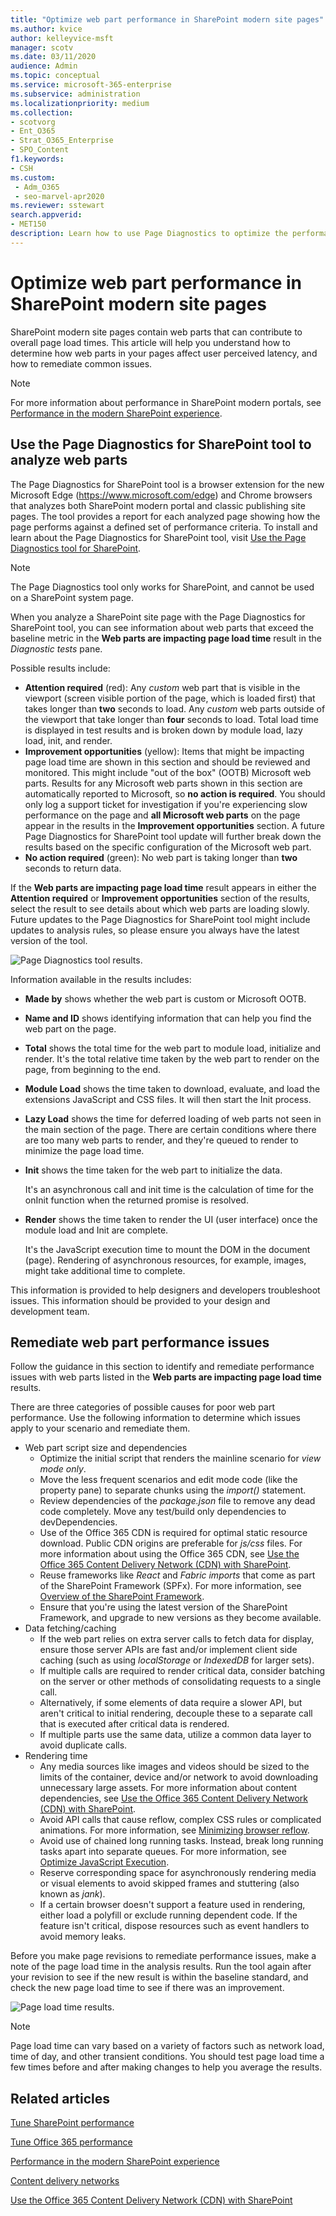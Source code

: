 ```yaml
---
title: "Optimize web part performance in SharePoint modern site pages"
ms.author: kvice
author: kelleyvice-msft
manager: scotv
ms.date: 03/11/2020
audience: Admin
ms.topic: conceptual
ms.service: microsoft-365-enterprise
ms.subservice: administration
ms.localizationpriority: medium
ms.collection:
- scotvorg 
- Ent_O365
- Strat_O365_Enterprise
- SPO_Content
f1.keywords:
- CSH
ms.custom: 
 - Adm_O365
 - seo-marvel-apr2020
ms.reviewer: sstewart
search.appverid:
- MET150
description: Learn how to use Page Diagnostics to optimize the performance of web parts in SharePoint modern site pages.
---
```


# Optimize web part performance in SharePoint modern site pages

SharePoint modern site pages contain web parts that can contribute to overall page load times. This article will help you understand how to determine how web parts in your pages affect user perceived latency, and how to remediate common issues.

> [!NOTE]
> For more information about performance in SharePoint modern portals, see [Performance in the modern SharePoint experience](/sharepoint/modern-experience-performance).

## Use the Page Diagnostics for SharePoint tool to analyze web parts

The Page Diagnostics for SharePoint tool is a browser extension for the new Microsoft Edge (https://www.microsoft.com/edge) and Chrome browsers that analyzes both SharePoint modern portal and classic publishing site pages. The tool provides a report for each analyzed page showing how the page performs against a defined set of performance criteria. To install and learn about the Page Diagnostics for SharePoint tool, visit [Use the Page Diagnostics tool for SharePoint](page-diagnostics-for-spo.md).

> [!NOTE]
> The Page Diagnostics tool only works for SharePoint, and cannot be used on a SharePoint system page.

When you analyze a SharePoint site page with the Page Diagnostics for SharePoint tool, you can see information about web parts that exceed the baseline metric in the **Web parts are impacting page load time** result in the _Diagnostic tests_ pane.

Possible results include:

- **Attention required** (red): Any _custom_ web part that is visible in the viewport (screen visible portion of the page, which is loaded first) that takes longer than **two** seconds to load. Any _custom_ web parts outside of the viewport that take longer than **four** seconds to load. Total load time is displayed in test results and is broken down by module load, lazy load, init, and render.
- **Improvement opportunities** (yellow): Items that might be impacting page load time are shown in this section and should be reviewed and monitored. This might include "out of the box" (OOTB) Microsoft web parts. Results for any Microsoft web parts shown in this section are automatically reported to Microsoft, so **no action is required**. You should only log a support ticket for investigation if you're experiencing slow performance on the page and **all Microsoft web parts** on the page appear in the results in the **Improvement opportunities** section. A future Page Diagnostics for SharePoint tool update will further break down the results based on the specific configuration of the Microsoft web part.
- **No action required** (green): No web part is taking longer than **two** seconds to return data.

If the **Web parts are impacting page load time** result appears in either the **Attention required** or **Improvement opportunities** section of the results, select the result to see details about which web parts are loading slowly. Future updates to the Page Diagnostics for SharePoint tool might include updates to analysis rules, so please ensure you always have the latest version of the tool.

![Page Diagnostics tool results.](../media/modern-portal-optimization/pagediag-web-part.png)

Information available in the results includes:

- **Made by** shows whether the web part is custom or Microsoft OOTB.
- **Name and ID** shows identifying information that can help you find the web part on the page.
- **Total** shows the total time for the web part to module load, initialize and render. It's the total relative time taken by the web part to render on the page, from beginning to the end.
- **Module Load** shows the time taken to download, evaluate, and load the extensions JavaScript and CSS files. It will then start the Init process.
- **Lazy Load** shows the time for deferred loading of web parts not seen in the main section of the page. There are certain conditions where there are too many web parts to render, and they're queued to render to minimize the page load time.
- **Init** shows the time taken for the web part to initialize the data.

  It's an asynchronous call and init time is the calculation of time for the onInit function when the returned promise is resolved.

- **Render** shows the time taken to render the UI (user interface) once the module load and Init are complete.

  It's the JavaScript execution time to mount the DOM in the document (page).
  Rendering of asynchronous resources, for example, images, might take additional time to complete.

This information is provided to help designers and developers troubleshoot issues. This information should be provided to your design and development team.

## Remediate web part performance issues

Follow the guidance in this section to identify and remediate performance issues with web parts listed in the **Web parts are impacting page load time** results.

There are three categories of possible causes for poor web part performance. Use the following information to determine which issues apply to your scenario and remediate them.

- Web part script size and dependencies
  - Optimize the initial script that renders the mainline scenario for _view mode only_.
  - Move the less frequent scenarios and edit mode code (like the property pane) to separate chunks using the _import()_ statement.
  - Review dependencies of the _package.json_ file to remove any dead code completely. Move any test/build only dependencies to devDependencies.
  - Use of the Office 365 CDN is required for optimal static resource download. Public CDN origins are preferable for _js/css_ files. For more information about using the Office 365 CDN, see [Use the Office 365 Content Delivery Network (CDN) with SharePoint](use-microsoft-365-cdn-with-spo.md).
  - Reuse frameworks like _React_ and _Fabric imports_ that come as part of the SharePoint Framework (SPFx). For more information, see [Overview of the SharePoint Framework](/sharepoint/dev/spfx/sharepoint-framework-overview).
  - Ensure that you're using the latest version of the SharePoint Framework, and upgrade to new versions as they become available.
- Data fetching/caching
  - If the web part relies on extra server calls to fetch data for display, ensure those server APIs are fast and/or implement client side caching (such as using _localStorage_ or _IndexedDB_ for larger sets).
  - If multiple calls are required to render critical data, consider batching on the server or other methods of consolidating requests to a single call.
  - Alternatively, if some elements of data require a slower API, but aren't critical to initial rendering, decouple these to a separate call that is executed after critical data is rendered.
  - If multiple parts use the same data, utilize a common data layer to avoid duplicate calls.
- Rendering time
  - Any media sources like images and videos should be sized to the limits of the container, device and/or network to avoid downloading unnecessary large assets. For more information about content dependencies, see [Use the Office 365 Content Delivery Network (CDN) with SharePoint](use-microsoft-365-cdn-with-spo.md).
  - Avoid API calls that cause reflow, complex CSS rules or complicated animations. For more information, see [Minimizing browser reflow](https://developers.google.com/speed/docs/insights/browser-reflow).
  - Avoid use of chained long running tasks. Instead, break long running tasks apart into separate queues. For more information, see [Optimize JavaScript Execution](https://developers.google.com/web/fundamentals/performance/rendering/optimize-javascript-execution).
  - Reserve corresponding space for asynchronously rendering media or visual elements to avoid skipped frames and stuttering (also known as _jank_).
  - If a certain browser doesn't support a feature used in rendering, either load a polyfill or exclude running dependent code. If the feature isn't critical,
dispose resources such as event handlers to avoid memory leaks.

Before you make page revisions to remediate performance issues, make a note of the page load time in the analysis results. Run the tool again after your revision to see if the new result is within the baseline standard, and check the new page load time to see if there was an improvement.

![Page load time results.](../media/modern-portal-optimization/pagediag-page-load-time.png)

>[!NOTE]
>Page load time can vary based on a variety of factors such as network load, time of day, and other transient conditions. You should test page load time a few times before and after making changes to help you average the results.

## Related articles

[Tune SharePoint performance](tune-sharepoint-online-performance.md)

[Tune Office 365 performance](tune-microsoft-365-performance.md)

[Performance in the modern SharePoint experience](/sharepoint/modern-experience-performance)

[Content delivery networks](content-delivery-networks.md)

[Use the Office 365 Content Delivery Network (CDN) with SharePoint](use-microsoft-365-cdn-with-spo.md)
